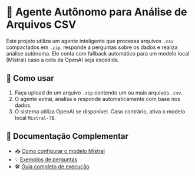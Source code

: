 # 🤖 Agente Autônomo para Análise de Arquivos CSV

Este projeto utiliza um agente inteligente que processa arquivos `.csv` compactados em `.zip`, responde a perguntas sobre os dados e realiza análise autônoma. Ele conta com fallback automático para um modelo local (Mistral) caso a cota da OpenAI seja excedida.

## 🚀 Como usar

1. Faça upload de um arquivo `.zip` contendo um ou mais arquivos `.csv`.
2. O agente extrai, analisa e responde automaticamente com base nos dados.
3. O sistema utiliza OpenAI se disponível. Caso contrário, ativa o modelo local `Mistral-7B`.

## 🔗 Documentação Complementar

- 📥 [Como configurar o modelo Mistral](docs/instalacao_modelo.md)
- 💡 [Exemplos de perguntas](docs/perguntas_exemplo.md)
- 🛠️ [Guia completo de execução](docs/Guia_Execucao_Agente_CSV.md)

